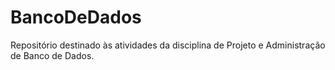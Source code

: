 # BancoDeDados
Repositório destinado às atividades da disciplina de Projeto e Administração de Banco de Dados.
